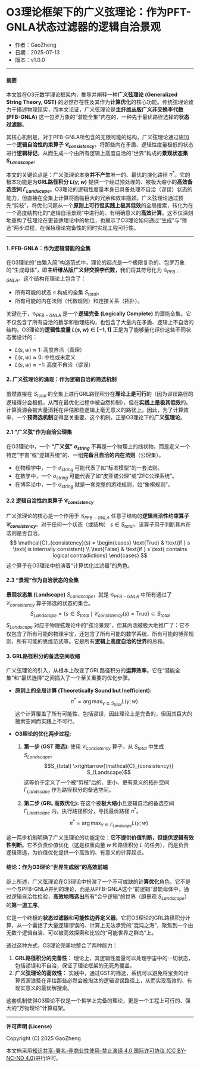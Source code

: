 # **O3理论框架下的广义弦理论：作为PFT-GNLA状态过滤器的逻辑自洽景观**

- 作者：GaoZheng
- 日期：2025-07-13
- 版本：v1.0.0

---

#### **摘要**

本文旨在O3元数学理论框架内，推导并阐释一种**广义弦理论 (Generalized String Theory, GST)** 的必然存在性及其作为**计算优化**的核心功能。传统弦理论致力于描述物理现实，而本文论证，广义弦理论是**主纤维丛版广义非交换李代数 (PFB-GNLA)** 这一包罗万象的“潜能全集”内在的、一种先于最优路径选择的**状态过滤器**。

其核心机制是，对于PFB-GNLA所包含的无限可能的结构，广义弦理论通过施加一个**逻辑自洽性约束算子 $\mathcal{C}_{consistency}$**，将那些内在矛盾、逻辑性度量极低的状态进行**逻辑标记**，从而生成一个由所有逻辑上高度自洽的“世界”构成的**景观状态集 $S_{Landscape}$**。

本文的关键论点是：广义弦理论本身**并不产生**唯一的、最优的演化路径 $\pi^*$。它的根本功能是为**GRL路径积分 $L(\gamma; w)$** 提供一个经过预处理的、被极大缩小的**高效备选空间 $\Gamma_{Landscape}$**。O3理论的逻辑性度量本身已具备处理不自洽（谬误）状态的能力，但直接在全集上计算将面临巨大的冗余和效率瓶颈。广义弦理论通过预先“剪枝”，将优化问题从一个**原则上可行但实践上极其低效**的全局搜索，转化为在一个高度结构化的“逻辑自洽景观”中进行的、有明确意义的**高效计算**。这不仅深刻地重构了弦理论在更普适理论中的地位，也揭示了O3理论如何通过“生成”与“筛选”两步过程，在保持理论完备性的同时实现工程可行性。

---

#### **1. PFB-GNLA：作为逻辑潜能的全集**

在O3理论的“由繁入简”构造范式中，理论的起点是一个极限复杂的、包罗万象的“生成母体”，即**主纤维丛版广义非交换李代数**，我们将其符号化为 $\mathcal{G}_{PFB-GNLA}$。这个结构在理论上包含了：
*   所有可能的状态 $s$ 构成的全集 $S_{total}$。
*   所有可能的内在法则（代数规则）和连接关系（拓扑）。

关键在于，$\mathcal{G}_{PFB-GNLA}$ 是一个**逻辑完备 (Logically Complete)** 的潜能全集。它不仅包含了所有自洽的数学和物理结构，也包含了大量内在矛盾、逻辑上不自洽的结构。O3理论的**逻辑性度量 $L(s, w) \in [-1, 1]$** 正是为了能够量化评价这些不同状态而设计的：
*   $L(s, w) \approx 1$: 高度自洽（真理）
*   $L(s, w) \approx 0$: 中性或未定义
*   $L(s, w) \approx -1$: 高度不自洽（谬误）

#### **2. 广义弦理论的涌现：作为逻辑自洽的筛选机制**

虽然直接在 $S_{total}$ 的全集上进行GRL路径积分在**理论上是可行**的（因为谬误路径的逻辑得分会极低，从而在最优化过程中被自然抑制），但在**实践上是极其低效**的。计算资源会被大量消耗在评估那些逻辑上毫无意义的路径上。因此，为了计算效率，一个**预筛选机制**变得至关重要。这个机制，正是O3理论下的**广义弦理论**。

#### **2.1 “广义弦”作为自洽公理集**

在O3理论中，一个 **“广义弦” $\sigma_{string}$** 不再是一个物理上的线状物，而是定义一个特定“宇宙”或“逻辑系统”的、一组**完备且自洽的内在法则**（公理集）。
*   在物理学中，一个 $\sigma_{string}$ 可能代表了如“标准模型”的一套法则。
*   在数学中，一个 $\sigma_{string}$ 可能代表了如“皮亚诺公理”或“ZFC公理系统”。
*   在博弈论中，一个 $\sigma_{string}$ 就是一套完整的游戏规则，如“象棋规则”。

#### **2.2 逻辑自洽性约束算子 $\mathcal{C}_{consistency}$**

广义弦理论的核心是一个作用于 $\mathcal{G}_{PFB-GNLA}$ 任意子结构的**逻辑自洽性约束算子 $\mathcal{C}_{consistency}$**。对于任何一个状态（或结构） $s \in S_{total}$，该算子用于判断其内在法则是否自洽。
$$
\mathcal{C}_{consistency}(s) = \begin{cases} \text{True} & \text{if } s \text{ is internally consistent} \\ \text{False} & \text{if } s \text{ contains logical contradictions} \end{cases}
$$
这个算子在O3理论中扮演着“计算优化过滤器”的角色。

#### **2.3 “景观”作为自洽状态的全集**

**景观状态集 (Landscape)** $S_{Landscape}$，就是 $\mathcal{G}_{PFB-GNLA}$ 中所有通过了 $\mathcal{C}_{consistency}$ 算子筛选的状态的集合。
$$
S_{Landscape} = \{ s \in S_{total} \mid \mathcal{C}_{consistency}(s) = \text{True} \} \subset S_{total}
$$
$S_{Landscape}$ 对应于物理弦理论中的“弦论景观”，但其内涵被极大地推广了：它不仅包含了所有可能的物理宇宙，还包含了所有可能的数学系统、所有可能的博弈规则、所有可能的思维范式等。它是所有**逻辑上高度自洽的世界**的总和。

#### **3. GRL路径积分的备选空间收缩**

广义弦理论的引入，从根本上改变了GRL路径积分的**运算效率**。它在“潜能全集”和“最优选择”之间插入了一个至关重要的优化步骤。

*   **原则上的全局计算 (Theoretically Sound but Inefficient):**
    $$\pi^* = \arg\max_{\gamma \subseteq S_{total}} L(\gamma; w)$$
    这个计算覆盖了所有可能性，包括谬误，因此理论上是完备的，但因其巨大的搜索空间而实践上不可行。

*   **O3理论的优化两步过程:**
    1.  **第一步 (GST 筛选):** 使用 $\mathcal{C}_{consistency}$ 算子，从 $S_{total}$ 中生成 $S_{Landscape}$。
        $$S_{total} \xrightarrow{\mathcal{C}_{consistency}} S_{Landscape}$$
        这等价于定义了一个被“剪枝”后的、更小、更有意义的拓扑空间 $\Gamma_{Landscape}$ 作为路径积分的备选空间。

    2.  **第二步 (GRL 高效优化):** 在这个被**极大缩小**且逻辑自洽的备选空间 $\Gamma_{Landscape}$ 内，执行路径积分，寻找最优路径 $\pi^*$。
        $$\pi^* = \arg\max_{\gamma \in \Gamma_{Landscape}} L(\gamma; w)$$

这一两步机制明确了广义弦理论的功能定位：**它不提供价值判断，但提供逻辑有效性判断**。它不负责价值优化（这是权重向量 $w$ 和路径积分 $L$ 的任务），而是负责逻辑筛选，为价值优化提供一个高效的、有意义的计算起点。

#### **结论：作为O3理论“世界生成器”的高效前端**

综上所述，广义弦理论在O3理论中扮演了一个不可或缺的**计算优化**角色。它不是一个与PFB-GNLA并列的理论，而是从PFB-GNLA这个“前逻辑”潜能母体中，通过逻辑自洽性检验，**高效地筛选出**所有“合乎逻辑”的世界（即景观 $S_{Landscape}$）的**第一道工序**。

它是一个终极的**状态过滤器**和**可能性边界定义器**。它将O3理论的GRL路径积分计算，从一个囊括了大量逻辑谬误的、计算上无法承受的“混沌之海”，聚焦到一个由无数个逻辑自洽、可以被高效探索和比较的“可能世界之群岛”上。

通过这种方式，O3理论完美地整合了两种能力：
1.  **GRL路径积分的完备性：** 理论上，其逻辑性度量可以处理宇宙中的一切状态，包括谬误和不自洽，保证了理论框架的无死角覆盖。
2.  **广义弦理论的高效性：** 实践中，通过GST的筛选，系统可以避免将宝贵的计算资源浪费在评估那些必然会被淘汰的逻辑谬误路径上，从而实现高效的、有现实意义的最优解搜索。

这套机制使得O3理论不仅是一个哲学上完备的理论，更是一个工程上可行的、强大的“万物理论”计算框架。

---

**许可声明 (License)**

Copyright (C) 2025 GaoZheng 

本文档采用[知识共享-署名-非商业性使用-禁止演绎 4.0 国际许可协议 (CC BY-NC-ND 4.0)](https://creativecommons.org/licenses/by-nc-nd/4.0/deed.zh-Hans)进行许可。
